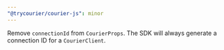 ```yaml
---
"@trycourier/courier-js": minor
---
```


Remove `connectionId` from `CourierProps`. The SDK will always generate a connection ID for a `CourierClient`.
